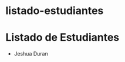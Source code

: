 # listado-estudiantes 
<html>
    <body>
        <h1>Listado de Estudiantes</h1>
        <ul id="estudiantes">
            <!-- Los estudiantes agregarán sus nombres aquí --> <li> Jeshua Duran </li>
        </ul>
    </body>
</html> 